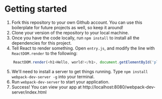 # Getting started

1. Fork this repository to your own Github account. You can use this boilerplate for future projects as well, so keep it around!
2. Clone your version of the repository to your local machine.
3. Once you have the code locally, run `npm install` to install all the dependencies for this project.
4. Tell React to render something. Open `entry.js`, and modify the line with `ReactDOM.render` to the following:

  ```javascript
      ReactDOM.render(<h1>Hello, world!</h1>, document.getElementById('placeholder'));
  ```
5. We'll need to install a server to get things running. Type `npm install webpack-dev-server -g` into your terminal.
6. Run `webpack-dev-server` to start your application.
7. Success! You can view your app at http://localhost:8080/webpack-dev-server/index.html
